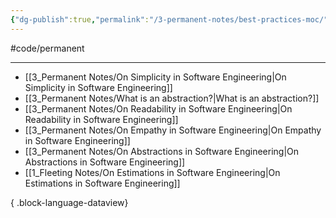 ```yaml
---
{"dg-publish":true,"permalink":"/3-permanent-notes/best-practices-moc/","created":"2023-08-02 13:25","updated":"2023-08-03 09:57"}
---
```


#code/permanent

---
- [[3_Permanent Notes/On Simplicity in Software Engineering\|On Simplicity in Software Engineering]]
- [[3_Permanent Notes/What is an abstraction?\|What is an abstraction?]]
- [[3_Permanent Notes/On Readability in Software Engineering\|On Readability in Software Engineering]]
- [[3_Permanent Notes/On Empathy in Software Engineering\|On Empathy in Software Engineering]]
- [[3_Permanent Notes/On Abstractions in Software Engineering\|On Abstractions in Software Engineering]]
- [[1_Fleeting Notes/On Estimations in Software Engineering\|On Estimations in Software Engineering]]

{ .block-language-dataview}